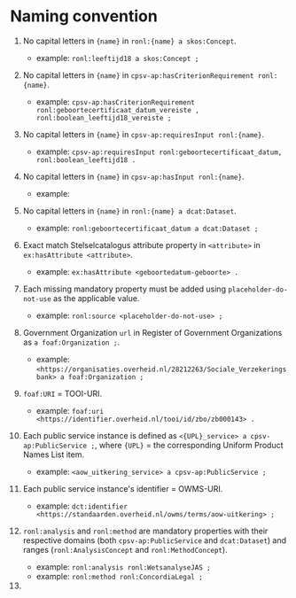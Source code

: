 # Naming convention

1. No capital letters in `{name}` in `ronl:{name} a skos:Concept`.
    - example: `ronl:leeftijd18 a skos:Concept ;`

2. No capital letters in `{name}` in `cpsv-ap:hasCriterionRequirement ronl:{name}`.
    - example: `cpsv-ap:hasCriterionRequirement ronl:geboortecertificaat_datum_vereiste , ronl:boolean_leeftijd18_vereiste ;`

3. No capital letters in `{name}` in `cpsv-ap:requiresInput ronl:{name}`.
    - example: `cpsv-ap:requiresInput ronl:geboortecertificaat_datum, ronl:boolean_leeftijd18 .`

4. No capital letters in `{name}` in `cpsv-ap:hasInput ronl:{name}`.
    - example: 

5. No capital letters in `{name}` in `ronl:{name} a dcat:Dataset`.
    - example: `ronl:geboortecertificaat_datum a dcat:Dataset ;`

6. Exact match Stelselcatalogus attribute property in `<attribute>` in `ex:hasAttribute <attribute>`.
    - example: `ex:hasAttribute <geboortedatum-geboorte> .`

7. Each missing mandatory property must be added using `placeholder-do-not-use` as the applicable value.
    - example: `ronl:source <placeholder-do-not-use> ;`

8. Government Organization `url` in Register of Government Organizations as `a foaf:Organization ;`.
    - example: `<https://organisaties.overheid.nl/28212263/Sociale_Verzekeringsbank> a foaf:Organization ;`

9. `foaf:URI` = TOOI-URI.
    - example: `foaf:uri <https://identifier.overheid.nl/tooi/id/zbo/zb000143> .`

10. Each public service instance is defined as `<{UPL}_service> a cpsv-ap:PublicService ;`, where `{UPL}` = the corresponding Uniform Product Names List item.
    - example: `<aow_uitkering_service> a cpsv-ap:PublicService ;`

11. Each public service instance's identifier = OWMS-URI.
    - example: `dct:identifier <https://standaarden.overheid.nl/owms/terms/aow-uitkering> ;`

12. `ronl:analysis` and `ronl:method` are mandatory properties with their respective domains (both `cpsv-ap:PublicService` and `dcat:Dataset`) and  ranges (`ronl:AnalysisConcept` and `ronl:MethodConcept`).
    - example: `ronl:analysis ronl:WetsanalyseJAS ;`
    - example: `ronl:method ronl:ConcordiaLegal ;`

13. 
